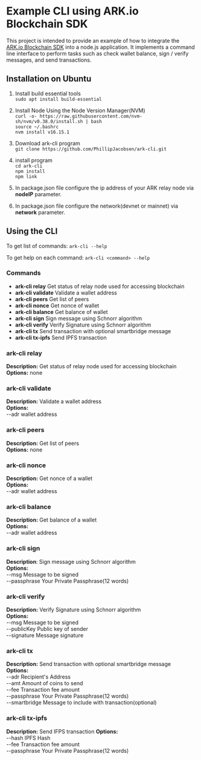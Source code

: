 # Example CLI using ARK.io Blockchain SDK

This project is intended to provide an example of how to integrate the [ARK.io Blockchain SDK](https://ark.dev/docs/sdk/) into a node.js application. It implements a command line interface to perform tasks such as check wallet balance, sign / verify messages, and send transactions.

## Installation on Ubuntu
1. Install build essential tools  
`sudo apt install build-essential`

2. Install Node Using the Node Version Manager(NVM)  
`curl -o- https://raw.githubusercontent.com/nvm-sh/nvm/v0.38.0/install.sh | bash`  
`source ~/.bashrc`  
`nvm install v16.15.1`  

3. Download ark-cli program  
`git clone https://github.com/PhillipJacobsen/ark-cli.git`

4. install program  
`cd ark-cli`  
`npm install`  
`npm link`  

5. In package.json file configure the ip address of your ARK relay node via **nodeIP** parameter.

6. In package.json file configure the network(devnet or mainnet) via **network** parameter.

## Using the CLI

To get list of commands: `ark-cli --help`

To get help on each command: `ark-cli <command> --help`

### Commands

- **ark-cli relay** Get status of relay node used for accessing blockchain
- **ark-cli validate** Validate a wallet address
- **ark-cli peers** Get list of peers
- **ark-cli nonce** Get nonce of wallet
- **ark-cli balance** Get balance of wallet
- **ark-cli sign** Sign message using Schnorr algorithm
- **ark-cli verify** Verify Signature using Schnorr algorithm
- **ark-cli tx** Send transaction with optional smartbridge message
- **ark-cli tx-ipfs** Send IPFS transaction

### **ark-cli relay**

**Description:** Get status of relay node used for accessing blockchain  
**Options:** none

### **ark-cli validate**

**Description:** Validate a wallet address  
**Options:**  
 --adr wallet address

### **ark-cli peers**

**Description:** Get list of peers  
**Options:** none

### **ark-cli nonce**

**Description:** Get nonce of a wallet  
**Options:**  
 --adr wallet address

### **ark-cli balance**

**Description:** Get balance of a wallet  
**Options:**  
 --adr wallet address

### **ark-cli sign**

**Description**: Sign message using Schnorr algorithm  
**Options:**  
 --msg Message to be signed  
 --passphrase Your Private Passphrase(12 words)

### **ark-cli verify**

**Description:** Verify Signature using Schnorr algorithm  
**Options:**  
 --msg Message to be signed  
 --publicKey Public key of sender  
 --signature Message signature

### **ark-cli tx**

**Description:** Send transaction with optional smartbridge message  
**Options:**  
 --adr Recipient's Address  
 --amt Amount of coins to send  
 --fee Transaction fee amount  
 --passphrase Your Private Passphrase(12 words)  
 --smartbridge Message to include with transaction(optional)

### **ark-cli tx-ipfs**

**Description:** Send IFPS transaction
**Options:**  
 --hash IPFS Hash  
 --fee Transaction fee amount  
 --passphrase Your Private Passphrase(12 words)  

